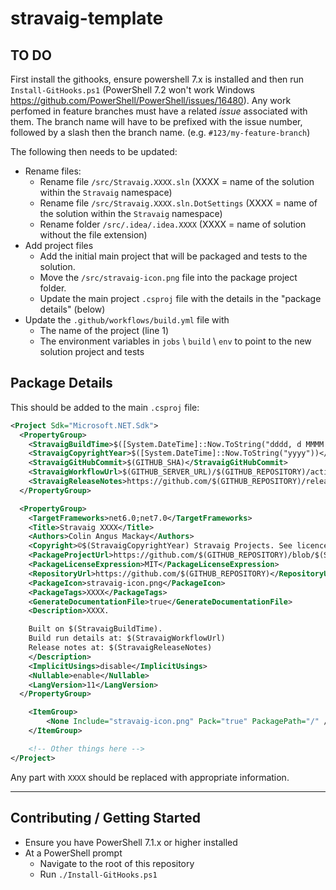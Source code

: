# stravaig-template

## TO DO

First install the githooks, ensure powershell 7.x is installed and then run `Install-GitHooks.ps1` (PowerShell 7.2 won't work Windows https://github.com/PowerShell/PowerShell/issues/16480). Any work perfomed in feature branches must have a related _issue_ associated with them. The branch name will have to be prefixed with the issue number, followed by a slash then the branch name. (e.g. `#123/my-feature-branch`)

The following then needs to be updated:

* Rename files:
  * Rename file `/src/Stravaig.XXXX.sln` (XXXX = name of the solution within the `Stravaig` namespace)
  * Rename file `/src/Stravaig.XXXX.sln.DotSettings` (XXXX = name of the solution within the `Stravaig` namespace)
  * Rename folder `/src/.idea/.idea.XXXX` (XXXX = name of solution without the file extension)
* Add project files
  * Add the initial main project that will be packaged and tests to the solution.
  * Move the `/src/stravaig-icon.png` file into the package project folder.
  * Update the main project `.csproj` file with the details in the "package details" (below)
* Update the `.github/workflows/build.yml` file with
  * The name of the project (line 1)
  * The environment variables in `jobs` \ `build` \ `env` to point to the new solution project and tests

## Package Details

This should be added to the main `.csproj` file:

```xml
<Project Sdk="Microsoft.NET.Sdk">
  <PropertyGroup>
    <StravaigBuildTime>$([System.DateTime]::Now.ToString("dddd, d MMMM yyyy 'at' HH:mm:ss zzzz"))</StravaigBuildTime>
    <StravaigCopyrightYear>$([System.DateTime]::Now.ToString("yyyy"))</StravaigCopyrightYear>
    <StravaigGitHubCommit>$(GITHUB_SHA)</StravaigGitHubCommit>
    <StravaigWorkflowUrl>$(GITHUB_SERVER_URL)/$(GITHUB_REPOSITORY)/actions/runs/$(GITHUB_RUN_ID)</StravaigWorkflowUrl>
    <StravaigReleaseNotes>https://github.com/$(GITHUB_REPOSITORY)/releases/tag/$(STRAVAIG_RELEASE_TAG)</StravaigReleaseNotes>
  </PropertyGroup>

  <PropertyGroup>
    <TargetFrameworks>net6.0;net7.0</TargetFrameworks>
    <Title>Stravaig XXXX</Title>
    <Authors>Colin Angus Mackay</Authors>
    <Copyright>©$(StravaigCopyrightYear) Stravaig Projects. See licence for more information.</Copyright>
    <PackageProjectUrl>https://github.com/$(GITHUB_REPOSITORY)/blob/$(StravaigGitHubCommit)/README.md</PackageProjectUrl>
    <PackageLicenseExpression>MIT</PackageLicenseExpression>
    <RepositoryUrl>https://github.com/$(GITHUB_REPOSITORY)</RepositoryUrl>
    <PackageIcon>stravaig-icon.png</PackageIcon>
    <PackageTags>XXXX</PackageTags>
    <GenerateDocumentationFile>true</GenerateDocumentationFile>
    <Description>XXXX.

    Built on $(StravaigBuildTime).
    Build run details at: $(StravaigWorkflowUrl)
    Release notes at: $(StravaigReleaseNotes)
    </Description>
    <ImplicitUsings>disable</ImplicitUsings>
    <Nullable>enable</Nullable>
    <LangVersion>11</LangVersion>
  </PropertyGroup>

    <ItemGroup>
        <None Include="stravaig-icon.png" Pack="true" PackagePath="/" />
    </ItemGroup>

    <!-- Other things here -->
</Project>
```

Any part with `XXXX` should be replaced with appropriate information.

---

## Contributing / Getting Started

* Ensure you have PowerShell 7.1.x or higher installed
* At a PowerShell prompt
    * Navigate to the root of this repository
    * Run `./Install-GitHooks.ps1`
